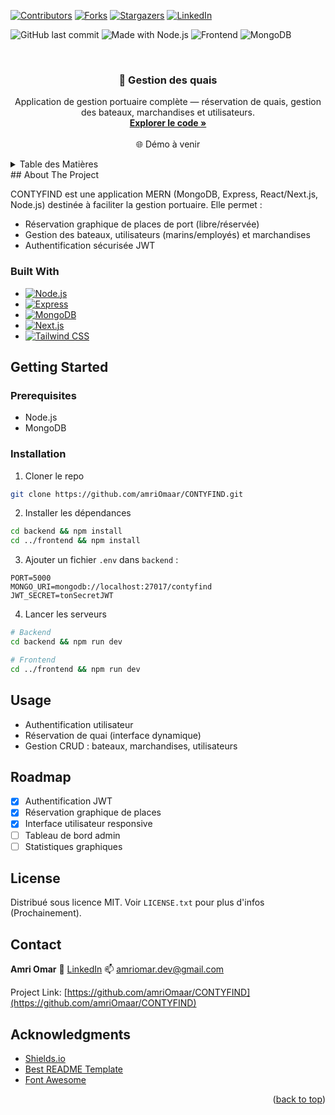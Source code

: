 <a id="readme-top"></a>

<!-- PROJECT SHIELDS -->

[![Contributors][contributors-shield]][contributors-url]
[![Forks][forks-shield]][forks-url]
[![Stargazers][stars-shield]][stars-url]
[![LinkedIn][linkedin-shield]][linkedin-url]

<!-- PROJECT SHIELD BADGES -->
![GitHub last commit](https://img.shields.io/github/last-commit/amriOmaar/CONTYFIND?style=flat-square)
![Made with Node.js](https://img.shields.io/badge/Backend-Node.js-green?style=flat-square)
![Frontend](https://img.shields.io/badge/Frontend-Next.js-blue?style=flat-square)
![MongoDB](https://img.shields.io/badge/Database-MongoDB-brightgreen?style=flat-square)

<br />
<div align="center">
  <h3 align="center">🚢 Gestion des quais </h3>

  <p align="center">
    Application de gestion portuaire complète — réservation de quais, gestion des bateaux, marchandises et utilisateurs.
    <br />
    <a href="https://github.com/amriOmaar/CONTYFIND"><strong>Explorer le code »</strong></a>
    <br />
    <br />
    🌐 Démo à venir
  </p>
</div>

<!-- TABLE OF CONTENTS -->

<details>
  <summary>Table des Matières</summary>
  <ol>
    <li><a href="#about-the-project">À propos du projet</a></li>
    <li><a href="#built-with">Technologies</a></li>
    <li><a href="#getting-started">Installation</a></li>
    <li><a href="#usage">Utilisation</a></li>
    <li><a href="#roadmap">Roadmap</a></li>
    <li><a href="#contact">Contact</a></li>
    <li><a href="#acknowledgments">Remerciements</a></li>
  </ol>
</details>
## About The Project

CONTYFIND est une application MERN (MongoDB, Express, React/Next.js, Node.js) destinée à faciliter la gestion portuaire. Elle permet :

* Réservation graphique de places de port (libre/réservée)
* Gestion des bateaux, utilisateurs (marins/employés) et marchandises
* Authentification sécurisée JWT

### Built With

* [![Node.js][Node.js]][Node-url]
* [![Express][Express.js]][Express-url]
* [![MongoDB][MongoDB]][MongoDB-url]
* [![Next.js][Next.js]][Next-url]
* [![Tailwind CSS][TailwindCSS]][Tailwind-url]

## Getting Started

### Prerequisites

* Node.js
* MongoDB

### Installation

1. Cloner le repo

```sh
git clone https://github.com/amriOmaar/CONTYFIND.git
```

2. Installer les dépendances

```sh
cd backend && npm install
cd ../frontend && npm install
```

3. Ajouter un fichier `.env` dans `backend` :

```env
PORT=5000
MONGO_URI=mongodb://localhost:27017/contyfind
JWT_SECRET=tonSecretJWT
```

4. Lancer les serveurs

```sh
# Backend
cd backend && npm run dev

# Frontend
cd ../frontend && npm run dev
```

## Usage

* Authentification utilisateur
* Réservation de quai (interface dynamique)
* Gestion CRUD : bateaux, marchandises, utilisateurs

## Roadmap

* [x] Authentification JWT
* [x] Réservation graphique de places
* [x] Interface utilisateur responsive
* [ ] Tableau de bord admin
* [ ] Statistiques graphiques

## License

Distribué sous licence MIT. Voir `LICENSE.txt` pour plus d'infos (Prochainement).

## Contact

**Amri Omar**
🔗 [LinkedIn](https://linkedin.com/in/amriomar)
📫 [amriomar.dev@gmail.com](mailto:amriomar.dev@gmail.com)

Project Link: [https://github.com/amriOmaar/CONTYFIND](https://github.com/amriOmaar/CONTYFIND)

## Acknowledgments

* [Shields.io](https://shields.io)
* [Best README Template](https://github.com/othneildrew/Best-README-Template)
* [Font Awesome](https://fontawesome.com)

<p align="right">(<a href="#readme-top">back to top</a>)</p>

<!-- MARKDOWN LINKS -->

[Node.js]: https://img.shields.io/badge/Node.js-339933?style=for-the-badge&logo=node.js&logoColor=white
[Node-url]: https://nodejs.org/
[Express.js]: https://img.shields.io/badge/Express.js-000000?style=for-the-badge&logo=express&logoColor=white
[Express-url]: https://expressjs.com/
[MongoDB]: https://img.shields.io/badge/MongoDB-47A248?style=for-the-badge&logo=mongodb&logoColor=white
[MongoDB-url]: https://www.mongodb.com/
[Next.js]: https://img.shields.io/badge/Next.js-000000?style=for-the-badge&logo=next.js&logoColor=white
[Next-url]: https://nextjs.org/
[TailwindCSS]: https://img.shields.io/badge/Tailwind_CSS-38B2AC?style=for-the-badge&logo=tailwind-css&logoColor=white
[Tailwind-url]: https://tailwindcss.com/
[contributors-shield]: https://img.shields.io/github/contributors/amriOmaar/CONTYFIND.svg?style=for-the-badge
[contributors-url]: https://github.com/amriOmaar/CONTYFIND/graphs/contributors
[forks-shield]: https://img.shields.io/github/forks/amriOmaar/CONTYFIND.svg?style=for-the-badge
[forks-url]: https://github.com/amriOmaar/CONTYFIND/network/members
[stars-shield]: https://img.shields.io/github/stars/amriOmaar/CONTYFIND.svg?style=for-the-badge
[stars-url]: https://github.com/amriOmaar/CONTYFIND/stargazers
[issues-shield]: https://img.shields.io/github/issues/amriOmaar/CONTYFIND.svg?style=for-the-badge
[issues-url]: https://github.com/amriOmaar/CONTYFIND/issues
[license-shield]: https://img.shields.io/github/license/amriOmaar/CONTYFIND.svg?style=for-the-badge
[license-url]: https://github.com/amriOmaar/CONTYFIND/blob/main/LICENSE
[linkedin-shield]: https://img.shields.io/badge/-LinkedIn-black.svg?style=for-the-badge&logo=linkedin&colorB=0077B5
[linkedin-url]: https://linkedin.com/in/amriomar

